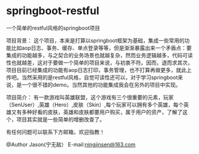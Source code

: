# springboot-restful
一个简单的restful风格的springboot项目

项目背景：
这个项目，本来是打算以springboot框架为基础，集成一些常用的功能比如aop日志、事务、缓存、单点登录等等，但是渐渐暴露出来一个矛盾点：要集成的功能越多，与之契合的业务场景也就越复杂，然而业务逻辑越多，代码可读性也就越差，这对于要做一个简单的项目来说，与初衷不符。因而，退而求其次，项目目前已经集成的功能有aop日志打印，事务管理，也不打算再做更多，就此上传吧。当然采用的是restful风格，自觉可读性还可以，对于学习springboot来说，是一个很不错的demo。当然其他的功能集成我会在另外的项目中实现。

项目简介：
有一款游戏叫英雄联盟，这个游戏有三个很重要的元素，玩家（SenUser）,英雄（Hero）,皮肤（Skin）,每个玩家可以拥有多个英雄，每个英雄又有多种好看的皮肤，英雄和皮肤都要用户购买，属于用户的资产，了解了这个，项目其实就是一些简单的增删改查了。

有任何问题可以联系下方邮箱，欢迎指教！

@Author Jason(宁无敌）
E-mail:ningjinsen@163.com
